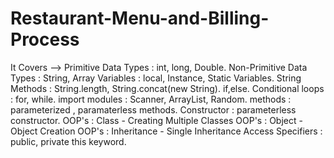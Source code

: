 # Restaurant-Menu-and-Billing-Process

It Covers -->
Primitive Data Types : int, long, Double.
Non-Primitive Data Types : String, Array
Variables : local, Instance, Static Variables.
String Methods : String.length, String.concat(new String).
if,else.
Conditional loops : for, while.
import modules : Scanner, ArrayList, Random.
methods : parameterized , paramaterless methods.
Constructor : parameterless constructor.
OOP's : Class - Creating Multiple Classes
OOP's : Object - Object Creation
OOP's : Inheritance - Single Inheritance
Access Specifiers : public, private
this keyword.
